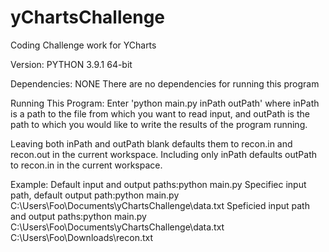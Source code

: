 # yChartsChallenge
Coding Challenge work for YCharts

Version: PYTHON 3.9.1 64-bit

Dependencies: NONE
There are no dependencies for running this program

Running This Program:
Enter 'python main.py inPath outPath' where inPath is a path to the file from which you want to read input, and outPath is the path to which you would like to write the results of the program running.

Leaving both inPath and outPath blank defaults them to recon.in and recon.out in the current workspace.
Including only inPath defaults outPath to recon.in in the current workspace.

Example:
Default input and output paths:python main.py
Specifiec input path, default output path:python main.py C:\Users\Foo\Documents\yChartsChallenge\data.txt
Speficied input path and output paths:python main.py C:\Users\Foo\Documents\yChartsChallenge\data.txt C:\Users\Foo\Downloads\recon.txt